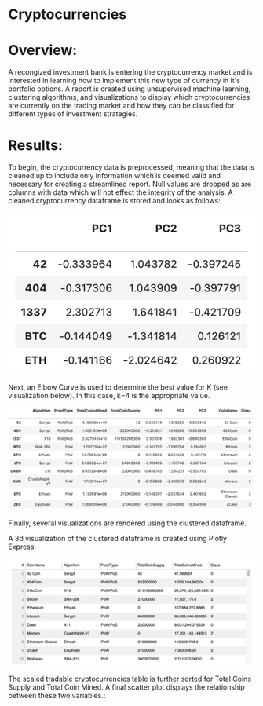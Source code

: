 # Cryptocurrencies

# Overview:
A recongized investment bank is entering the cryptocurrency market and is interested in learning how to implement this new type of currency in it's portfolio options. A report is created using unsupervised machine learning, clustering algorithms, and visualizations to display which cryptocurrencies are currently on the trading market and how they can be classified for different types of investment strategies.

# Results:
To begin, the cryptocurrency data is preprocessed, meaning that the data is cleaned up to include only information which is deemed valid and necessary for creating a streamlined report. Null values are dropped as are columns with data which will not effect the integrity of the analysis. A cleaned cryptocurrency dataframe is stored and looks as follows:

<p align='center>
          <img src="https://github.com/Shelka4444/Cryptocurrencies/blob/main/Images/Cleaned_DF.png" alt="Crypto DataFrame" width = 800>
                                            </p>
                                            
Using the StandardScaler algorithm, the cryptocurrency dataframe is scaled in preparation for the Principal Componenent Analysis (PCA) algorithm. PCA reduces the dimensions of the dataframe to, in this case, three principal components (PC1, PC2, PC3). Reducing dimensions not only assists the machines running the algorithms to run faster and more efficiently by transforming a large dataset into consolidated relational data without compromising the directionality of the original datasource.   
                                            
<p align='center>
          <img src="https://github.com/Shelka4444/Cryptocurrencies/blob/main/Images/PCA_DF.png" alt="PCA DataFrame" width = 800>
                                            </p>  
Next, an Elbow Curve is used to determine the best value for K (see visualization below). In this case, k=4 is the appropriate value.

<p align='center>
          <img src="https://github.com/Shelka4444/Cryptocurrencies/blob/main/Images/Elbow_Curve.png" alt="Elbow Curve" width = 800>
                                            </p>
                                       
The K-Means algorithm is then applied to cluster the cryptocurrencies from the scaled and reduced PCA dataframe. The predicted clusters are concatenated into a new dataframe: 
                                       
<p align='center>
          <img src="https://github.com/Shelka4444/Cryptocurrencies/blob/main/Images/Clustered_DF.png" alt="Clustered DataFrame" width = 800>
                                            </p>             
                                            
Finally, several visualizations are rendered using the clustered dataframe. 

A 3d visualization of the clustered dataframe is created using Plotly Express:

<p align='center>
          <img src="https://github.com/Shelka4444/Cryptocurrencies/blob/main/Images/Scatter_3D.png" alt="3D Scatter Plot" width = 800>
                                            </p>     
                                      
The data is once again cleaned and formatted into a table showing only 532 tradable cryptocurrencies: 

<p align='center>
          <img src="https://github.com/Shelka4444/Cryptocurrencies/blob/main/Images/Current_Tradable_Table.png" alt="Tradable Table" width = 800>
                                            </p>
                                            
The scaled tradable cryptocurrencies table is further sorted for Total Coins Supply and Total Coin Mined. A final scatter plot displays the relationship between these two variables.:

<p align='center>
          <img src="https://github.com/Shelka4444/Cryptocurrencies/blob/main/Images/Scatter_2D.png" alt="Supply and Mined Scatter Plot" width = 800>
                                            </p>  
                                      

# Summary:
Using several unsupervised machine learning algorithms, the crypocurrency market is efficiently analyzed for hidden patterns. The large dataset is formatted, tabulated, and visualized to showcase 532 viable up-to-date trading options. The investment bank should take further measures to assess which classifications of cryptocurrencies would be most appealing to current clients and future investors.                                                         
                                                         
                                                         
